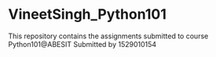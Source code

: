 # VineetSingh_Python101
This repository contains the assignments submitted to course Python101@ABESIT Submitted by 1529010154
